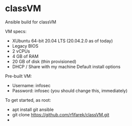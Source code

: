 # classVM
Ansible build for classVM

VM specs:
- XUbuntu 64-bit 20.04 LTS (20.04.2.0 as of today)
- Legacy BIOS
- 2 vCPUs
- 4 GB of RAM
- 20 GB of disk (thin provisioned)
- DHCP / Share with my machine
Default install options

Pre-built VM:
- Username: infosec
- Password: infosec (you should change this, immediately)

To get started, as root:
- apt install git ansible
- git clone https://github.com/rfifarek/classVM.git
- 
